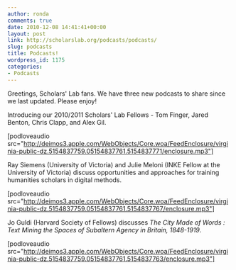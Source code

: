 ```yaml
---
author: ronda
comments: true
date: 2010-12-08 14:41:41+00:00
layout: post
link: http://scholarslab.org/podcasts/podcasts/
slug: podcasts
title: Podcasts!
wordpress_id: 1175
categories:
- Podcasts
---
```


Greetings, Scholars' Lab fans. We have three new podcasts to share since we last updated. Please enjoy!

Introducing our 2010/2011 Scholars' Lab Fellows - Tom Finger, Jared Benton, Chris Clapp, and Alex Gil.

[podloveaudio src="http://deimos3.apple.com/WebObjects/Core.woa/FeedEnclosure/virginia-public-dz.5154837759.05154837761.5154837771/enclosure.mp3"]

Ray Siemens (University of Victoria) and Julie Meloni (INKE Fellow at the University of Victoria) discuss opportunities and approaches for training humanities scholars in digital methods.

[podloveaudio src="http://deimos3.apple.com/WebObjects/Core.woa/FeedEnclosure/virginia-public-dz.5154837759.05154837761.5154837767/enclosure.mp3"]

Jo Guldi (Harvard Society of Fellows) discusses _The City Made of Words : Text Mining the Spaces of Subaltern Agency in Britain, 1848-1919_.

[podloveaudio src="http://deimos3.apple.com/WebObjects/Core.woa/FeedEnclosure/virginia-public-dz.5154837759.05154837761.5154837763/enclosure.mp3"]
